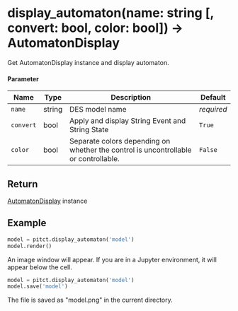 # display_automaton(name: string [, convert: bool, color: bool]) -> AutomatonDisplay

Get AutomatonDisplay instance and display automaton.

#### Parameter 
| Name      | Type      | Description           | Default  |
|-----------|-----------|-----------------------|----------|
| `name`    | string    | DES model name        | *required* |
| `convert` | bool      | Apply and display String Event and String State | `True` |
| `color`   | bool      | Separate colors depending on whether the control is uncontrollable or controllable.  | `False` |

## Return

[AutomatonDisplay](./automaton_display.md) instance

## Example

```python title='render sample'
model = pitct.display_automaton('model')
model.render()
```
An image window will appear. If you are in a Jupyter environment, it will appear below the cell.


```python title="save sample"
model = pitct.display_automaton('model')
model.save('model')
```

The file is saved as "model.png" in the current directory.
